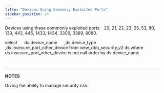 ```yaml
---
title: "Devices Using Commonly Exploited Ports"
sidebar_position: 24
---
```


Devices using these commonly exploited ports:   20, 21, 22, 23, 25, 53, 80, 139, 443, 445, 1433, 1434, 3306, 3389, 8080.

select
     ds.device\_name
     ,ds.device\_type
     ,ds.insecure\_port\_other\_device
from view\_dbb\_security\_v2 ds
where ds.insecure\_port\_other\_device is not null
order by ds.device\_name

 

* * *

**NOTES**

Giving the ability to manage security risk.
